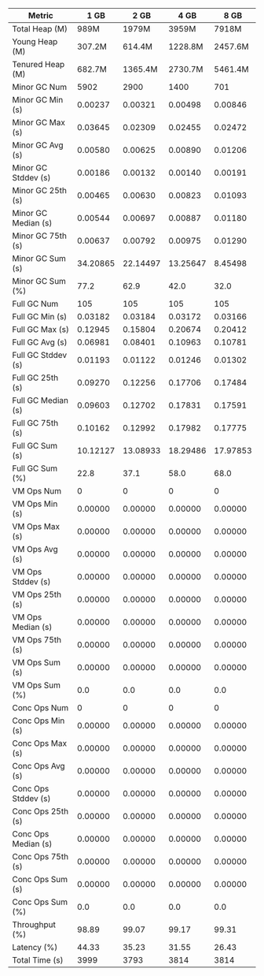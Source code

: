 | Metric | 1 GB | 2 GB | 4 GB | 8 GB |
|------|----|----|----|----|
| Total Heap (M) | 989M | 1979M | 3959M | 7918M |
| Young Heap (M) | 307.2M | 614.4M | 1228.8M | 2457.6M |
| Tenured Heap (M) | 682.7M | 1365.4M | 2730.7M | 5461.4M |
| Minor GC Num | 5902 | 2900 | 1400 | 701 |
| Minor GC Min (s) | 0.00237 | 0.00321 | 0.00498 | 0.00846 |
| Minor GC Max (s) | 0.03645 | 0.02309 | 0.02455 | 0.02472 |
| Minor GC Avg (s) | 0.00580 | 0.00625 | 0.00890 | 0.01206 |
| Minor GC Stddev (s) | 0.00186 | 0.00132 | 0.00140 | 0.00191 |
| Minor GC 25th (s) | 0.00465 | 0.00630 | 0.00823 | 0.01093 |
| Minor GC Median (s) | 0.00544 | 0.00697 | 0.00887 | 0.01180 |
| Minor GC 75th (s) | 0.00637 | 0.00792 | 0.00975 | 0.01290 |
| Minor GC Sum (s) | 34.20865 | 22.14497 | 13.25647 | 8.45498 |
| Minor GC Sum (%) | 77.2 | 62.9 | 42.0 | 32.0 |
| Full GC Num | 105 | 105 | 105 | 105 |
| Full GC Min (s) | 0.03182 | 0.03184 | 0.03172 | 0.03166 |
| Full GC Max (s) | 0.12945 | 0.15804 | 0.20674 | 0.20412 |
| Full GC Avg (s) | 0.06981 | 0.08401 | 0.10963 | 0.10781 |
| Full GC Stddev (s) | 0.01193 | 0.01122 | 0.01246 | 0.01302 |
| Full GC 25th (s) | 0.09270 | 0.12256 | 0.17706 | 0.17484 |
| Full GC Median (s) | 0.09603 | 0.12702 | 0.17831 | 0.17591 |
| Full GC 75th (s) | 0.10162 | 0.12992 | 0.17982 | 0.17775 |
| Full GC Sum (s) | 10.12127 | 13.08933 | 18.29486 | 17.97853 |
| Full GC Sum (%) | 22.8 | 37.1 | 58.0 | 68.0 |
| VM Ops Num | 0 | 0 | 0 | 0 |
| VM Ops Min (s) | 0.00000 | 0.00000 | 0.00000 | 0.00000 |
| VM Ops Max (s) | 0.00000 | 0.00000 | 0.00000 | 0.00000 |
| VM Ops Avg (s) | 0.00000 | 0.00000 | 0.00000 | 0.00000 |
| VM Ops Stddev (s) | 0.00000 | 0.00000 | 0.00000 | 0.00000 |
| VM Ops 25th (s) | 0.00000 | 0.00000 | 0.00000 | 0.00000 |
| VM Ops Median (s) | 0.00000 | 0.00000 | 0.00000 | 0.00000 |
| VM Ops 75th (s) | 0.00000 | 0.00000 | 0.00000 | 0.00000 |
| VM Ops Sum (s) | 0.00000 | 0.00000 | 0.00000 | 0.00000 |
| VM Ops Sum (%) | 0.0 | 0.0 | 0.0 | 0.0 |
| Conc Ops Num | 0 | 0 | 0 | 0 |
| Conc Ops Min (s) | 0.00000 | 0.00000 | 0.00000 | 0.00000 |
| Conc Ops Max (s) | 0.00000 | 0.00000 | 0.00000 | 0.00000 |
| Conc Ops Avg (s) | 0.00000 | 0.00000 | 0.00000 | 0.00000 |
| Conc Ops Stddev (s) | 0.00000 | 0.00000 | 0.00000 | 0.00000 |
| Conc Ops 25th (s) | 0.00000 | 0.00000 | 0.00000 | 0.00000 |
| Conc Ops Median (s) | 0.00000 | 0.00000 | 0.00000 | 0.00000 |
| Conc Ops 75th (s) | 0.00000 | 0.00000 | 0.00000 | 0.00000 |
| Conc Ops Sum (s) | 0.00000 | 0.00000 | 0.00000 | 0.00000 |
| Conc Ops Sum (%) | 0.0 | 0.0 | 0.0 | 0.0 |
| Throughput (%) | 98.89 | 99.07 | 99.17 | 99.31 |
| Latency (%) | 44.33 | 35.23 | 31.55 | 26.43 |
| Total Time (s) | 3999 | 3793 | 3814 | 3814 |
